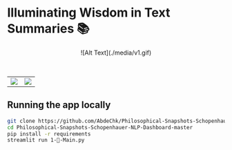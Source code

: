 # Illuminating Wisdom in Text Summaries 📚



<p align="center">
    ![Alt Text](./media/v1.gif)

</p>

<br>

<table>
    <tr><td><img src="#"></td><td><img src="#"></td></tr>
</table>



## Running the app locally

```bash
git clone https://github.com/AbdeChk/Philosophical-Snapshots-Schopenhauer-NLP-Dashboard.git
cd Philosophical-Snapshots-Schopenhauer-NLP-Dashboard-master
pip install -r requirements
streamlit run 1-📖-Main.py
```
